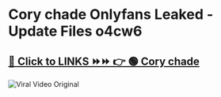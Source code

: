 
 # Cory chade Onlyfans Leaked - Update Files o4cw6

## <h2><a href="https://clipsfans.com/Cory_chade&ref=git">🔗 Click to LINKS ⏩⏩ 👉 🟢 Cory chade </a></h2>

<a href="https://clipsfans.com/Cory_chade&ref=git" rel="nofollow" data-target="animated-image.originalLink"><img src="https://i.ibb.co.com/xMMVF88/686577567.gif" alt="Viral Video Original" style="max-width: 100%; display: inline-block;" data-target="animated-image.originalImage"></a>

